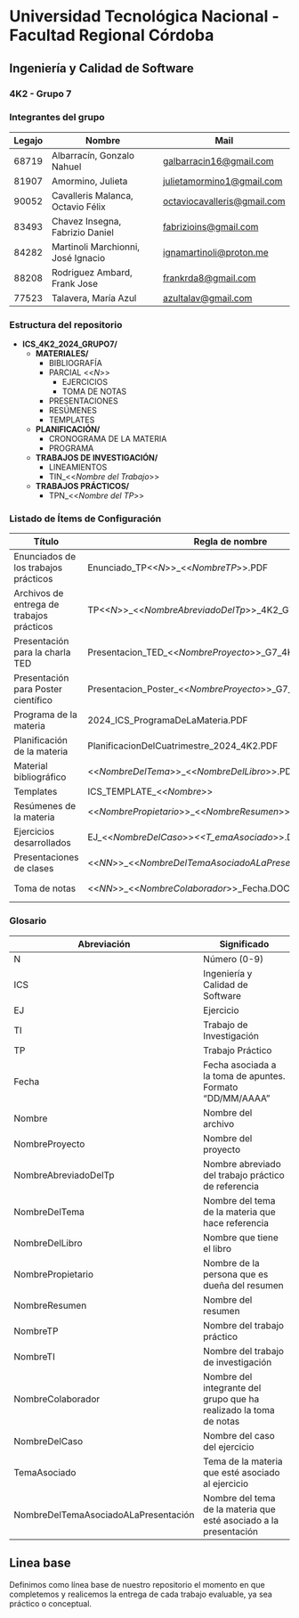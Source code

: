 # Universidad Tecnológica Nacional - Facultad Regional Córdoba  
## Ingeniería y Calidad de Software  

### 4K2 - Grupo 7


### Integrantes del grupo

| **Legajo** | **Nombre**                                      | **Mail**                       |
|------------|-------------------------------------------------|--------------------------------|
| 68719      | Albarracín, Gonzalo Nahuel                      | galbarracin16@gmail.com        |
| 81907      | Amormino, Julieta                               | julietamormino1@gmail.com      |
| 90052      | Cavalleris Malanca, Octavio Félix               | octaviocavalleris@gmail.com    |
| 83493      | Chavez Insegna, Fabrizio Daniel                 | fabrizioins@gmail.com          |
| 84282      | Martinoli Marchionni, José Ignacio              | ignamartinoli@proton.me        |
| 88208      | Rodriguez Ambard, Frank Jose                    | frankrda8@gmail.com            |
| 77523      | Talavera, María Azul                            | azultalav@gmail.com            |


### Estructura del repositorio

- **ICS_4K2_2024_GRUPO7/**
  - **MATERIALES/**
    - BIBLIOGRAFÍA
    - PARCIAL <<_N_>>
      - EJERCICIOS
      - TOMA DE NOTAS
    - PRESENTACIONES
    - RESÚMENES
    - TEMPLATES
  - **PLANIFICACIÓN/**
    - CRONOGRAMA DE LA MATERIA
    - PROGRAMA
  - **TRABAJOS DE INVESTIGACIÓN/**
    - LINEAMIENTOS
    - TIN_<<_Nombre del Trabajo_>>
  - **TRABAJOS PRÁCTICOS/**
    - TPN_<<_Nombre del TP_>>


### Listado de Ítems de Configuración

| **Título**                             | **Regla de nombre**                                                 | **Ubicación**                                                                                      |
|----------------------------------------|---------------------------------------------------------------------|----------------------------------------------------------------------------------------------------|
| Enunciados de los trabajos prácticos    | Enunciado_TP<<_N_>>_<<_NombreTP_>>.PDF                               | ICS_4K2_2024_GRUPO7/TRABAJOS PRACTICOS/TP<<_N_>>_<<_NombreTP_>>                                |
| Archivos de entrega de trabajos prácticos | TP<<_N_>>_<<_NombreAbreviadoDelTp_>>_4K2_G7.PDF                      | ICS_4K2_2024_GRUPO7/TRABAJOS PRACTICOS/TP<<_N_>>_<<_NombreAbreviadoDelTp_>>                     |
| Presentación para la charla TED        | Presentacion_TED_<<_NombreProyecto_>>_G7_4K2.PPT                     | ICS_4K2_2024_GRUPO7/TRABAJOS DE INVESTIGACIÓN/TI<<_N_>>_<<_NombreTI_>>                          |
| Presentación para Poster científico    | Presentacion_Poster_<<_NombreProyecto_>>_G7_4K2.PPT                  | ICS_4K2_2024_GRUPO7/TRABAJOS DE INVESTIGACION/                                                   |
| Programa de la materia                 | 2024_ICS_ProgramaDeLaMateria.PDF                                    | ICS_4K2_2024_GRUPO7/PLANIFICACION/PROGRAMA                                                       |
| Planificación de la materia            | PlanificacionDelCuatrimestre_2024_4K2.PDF                           | ICS_4K2_2024_GRUPO7/PLANIFICACIÓN/CRONOGRAMA DE LA MATERIA                                        |
| Material bibliográfico                 | <<_NombreDelTema_>>_<<_NombreDelLibro_>>.PDF                          | ICS_4K2_2024_GRUPO7/MATERIALES/BIBLIOGRAFÍA                                                      |
| Templates                              | ICS_TEMPLATE_<<_Nombre_>>                                         | ICS_4K2_2024_GRUPO7/MATERIALES/TEMPLATES/                                                        |
| Resúmenes de la materia                | <<_NombrePropietario_>>_<<_NombreResumen_>>_Unidad<<_N_>>.PDF         | ICS_4K2_2024_GRUPO7/MATERIALES/RESÚMENES/                                                        |
| Ejercicios desarrollados               | EJ_<<_NombreDelCaso_>>_<<T_emaAsociado_>>.DOC                         | ICS_4K2_2024_GRUPO7/MATERIALES/PARCIAL<<_N_>>/EJERCICIOS                                        |
| Presentaciones de clases               | <<_NN_>>_<<_NombreDelTemaAsociadoALaPresentación_>>.PDF                | ICS_4K2_2024_GRUPO7/MATERIALES/PRESENTACIONES                                                    |
| Toma de notas                          | <<_NN_>>_<<_NombreColaborador_>>_Fecha.DOC                            | ICS_4K2_2024_GRUPO7/MATERIALES/PARCIAL<<_N_>>/TOMA DE APUNTES                                    |

### Glosario

| **Abreviación**                         | **Significado**                                                            |
|----------------------------------------|----------------------------------------------------------------------------|
| N                                      | Número (0-9)                                                                |
| ICS                                    | Ingeniería y Calidad de Software                                            |
| EJ                                     | Ejercicio                                                                   |
| TI                                     | Trabajo de Investigación                                                     |
| TP                                     | Trabajo Práctico                                                             |
| Fecha                                  | Fecha asociada a la toma de apuntes. Formato “DD/MM/AAAA”                   |
| Nombre                                  | Nombre del archivo                                                           |
| NombreProyecto                         | Nombre del proyecto                                                          |
| NombreAbreviadoDelTp                    | Nombre abreviado del trabajo práctico de referencia                         |
| NombreDelTema                           | Nombre del tema de la materia que hace referencia                           |
| NombreDelLibro                          | Nombre que tiene el libro                                                    |
| NombrePropietario                       | Nombre de la persona que es dueña del resumen                               |
| NombreResumen                          | Nombre del resumen                                                           |
| NombreTP                                | Nombre del trabajo práctico                                                 |
| NombreTI                                | Nombre del trabajo de investigación                                          |
| NombreColaborador                       | Nombre del integrante del grupo que ha realizado la toma de notas            |
| NombreDelCaso                           | Nombre del caso del ejercicio                                                |
| TemaAsociado                            | Tema de la materia que esté asociado al ejercicio                           |
| NombreDelTemaAsociadoALaPresentación    | Nombre del tema de la materia que esté asociado a la presentación             |


## Linea base
Definimos como línea base de nuestro repositorio el momento en que completemos y realicemos la entrega de cada trabajo evaluable, ya sea práctico o conceptual.
